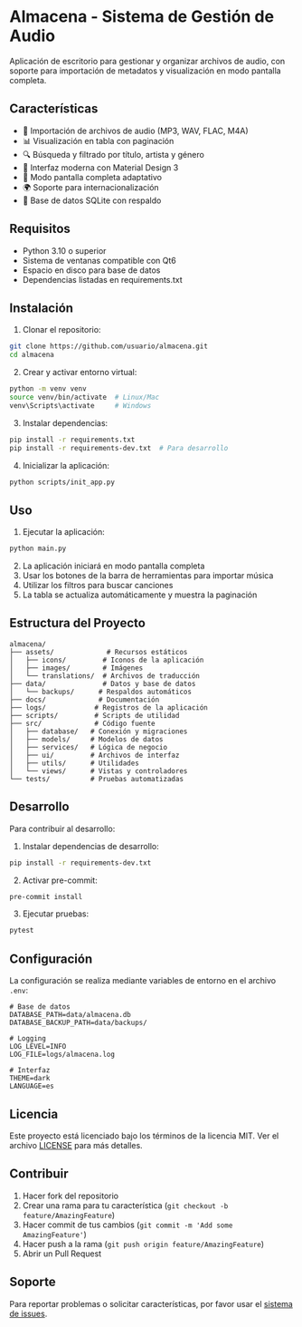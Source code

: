 # Almacena - Sistema de Gestión de Audio

Aplicación de escritorio para gestionar y organizar archivos de audio, con soporte para importación de metadatos y visualización en modo pantalla completa.

## Características

- 🎵 Importación de archivos de audio (MP3, WAV, FLAC, M4A)
- 📊 Visualización en tabla con paginación
- 🔍 Búsqueda y filtrado por título, artista y género
- 🎨 Interfaz moderna con Material Design 3
- 📱 Modo pantalla completa adaptativo
- 🌍 Soporte para internacionalización
- 💾 Base de datos SQLite con respaldo

## Requisitos

- Python 3.10 o superior
- Sistema de ventanas compatible con Qt6
- Espacio en disco para base de datos
- Dependencias listadas en requirements.txt

## Instalación

1. Clonar el repositorio:
```bash
git clone https://github.com/usuario/almacena.git
cd almacena
```

2. Crear y activar entorno virtual:
```bash
python -m venv venv
source venv/bin/activate  # Linux/Mac
venv\Scripts\activate     # Windows
```

3. Instalar dependencias:
```bash
pip install -r requirements.txt
pip install -r requirements-dev.txt  # Para desarrollo
```

4. Inicializar la aplicación:
```bash
python scripts/init_app.py
```

## Uso

1. Ejecutar la aplicación:
```bash
python main.py
```

2. La aplicación iniciará en modo pantalla completa
3. Usar los botones de la barra de herramientas para importar música
4. Utilizar los filtros para buscar canciones
5. La tabla se actualiza automáticamente y muestra la paginación

## Estructura del Proyecto

```
almacena/
├── assets/             # Recursos estáticos
│   ├── icons/         # Iconos de la aplicación
│   ├── images/        # Imágenes
│   └── translations/  # Archivos de traducción
├── data/              # Datos y base de datos
│   └── backups/      # Respaldos automáticos
├── docs/             # Documentación
├── logs/            # Registros de la aplicación
├── scripts/         # Scripts de utilidad
├── src/             # Código fuente
│   ├── database/   # Conexión y migraciones
│   ├── models/     # Modelos de datos
│   ├── services/   # Lógica de negocio
│   ├── ui/         # Archivos de interfaz
│   ├── utils/      # Utilidades
│   └── views/      # Vistas y controladores
└── tests/          # Pruebas automatizadas
```

## Desarrollo

Para contribuir al desarrollo:

1. Instalar dependencias de desarrollo:
```bash
pip install -r requirements-dev.txt
```

2. Activar pre-commit:
```bash
pre-commit install
```

3. Ejecutar pruebas:
```bash
pytest
```

## Configuración

La configuración se realiza mediante variables de entorno en el archivo `.env`:

```env
# Base de datos
DATABASE_PATH=data/almacena.db
DATABASE_BACKUP_PATH=data/backups/

# Logging
LOG_LEVEL=INFO
LOG_FILE=logs/almacena.log

# Interfaz
THEME=dark
LANGUAGE=es
```

## Licencia

Este proyecto está licenciado bajo los términos de la licencia MIT. Ver el archivo [LICENSE](LICENSE) para más detalles.

## Contribuir

1. Hacer fork del repositorio
2. Crear una rama para tu característica (`git checkout -b feature/AmazingFeature`)
3. Hacer commit de tus cambios (`git commit -m 'Add some AmazingFeature'`)
4. Hacer push a la rama (`git push origin feature/AmazingFeature`)
5. Abrir un Pull Request

## Soporte

Para reportar problemas o solicitar características, por favor usar el [sistema de issues](https://github.com/usuario/almacena/issues).

